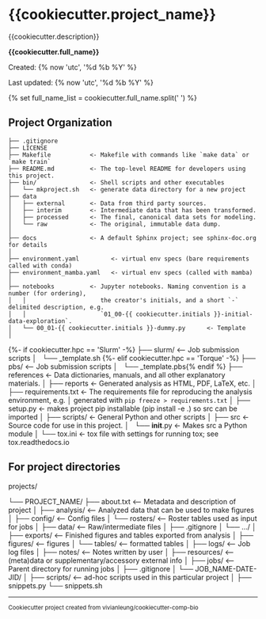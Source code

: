 {{cookiecutter.project_name}}
==============================

{{cookiecutter.description}}

__{{cookiecutter.full_name}}__

Created:      {% now 'utc', '%d %b %Y' %}

Last updated: {% now 'utc', '%d %b %Y' %}

{% set full_name_list = cookiecutter.full_name.split(' ') %}


Project Organization
------------

    ├── .gitignore
    ├── LICENSE
    ├── Makefile           <- Makefile with commands like `make data` or `make train`
    ├── README.md          <- The top-level README for developers using this project.
    ├── bin/               <- Shell scripts and other executables
    │   └── mkproject.sh   <- generate data directory for a new project
    ├── data
    │   ├── external       <- Data from third party sources.
    │   ├── interim        <- Intermediate data that has been transformed.
    │   ├── processed      <- The final, canonical data sets for modeling.
    │   └── raw            <- The original, immutable data dump.
    │
    ├── docs               <- A default Sphinx project; see sphinx-doc.org for details
    │
    ├── environment.yaml         <- virtual env specs (bare requirements called with conda)
    ├── environment_mamba.yaml   <- virtual env specs (called with mamba)
    │
    ├── notebooks          <- Jupyter notebooks. Naming convention is a number (for ordering),
    │   │                     the creator's initials, and a short `-` delimited description, e.g.
    │   │                     `01_00-{{ cookiecutter.initials }}-initial-data-exploration`.
    │   └── 00_01-{{ cookiecutter.initials }}-dummy.py      <- Template
    │
{%- if cookiecutter.hpc == 'Slurm' -%}
    ├── slurm/                  <-- Job submission scripts
    │   └── _template.sh
{%- elif cookiecutter.hpc == 'Torque' -%}
    ├── pbs/                    <-- Job submission scripts
    │   └── _template.pbs{% endif %}
    ├── references         <- Data dictionaries, manuals, and all other explanatory materials.
    │
    ├── reports            <- Generated analysis as HTML, PDF, LaTeX, etc.
    │
    ├── requirements.txt   <- The requirements file for reproducing the analysis environment, e.g.
    │                         generated with `pip freeze > requirements.txt`
    │
    ├── setup.py           <- makes project pip installable (pip install -e .) so src can be imported
    │
    ├── scripts/           <- General Python and other scripts
    │
    ├── src                <- Source code for use in this project.
    │   └── __init__.py    <- Makes src a Python module
    │
    └── tox.ini            <- tox file with settings for running tox; see tox.readthedocs.io


For project directories
-----------------------
projects/

  └── PROJECT_NAME/
      ├── about.txt     <-- Metadata and description of project
      │
      ├── analysis/     <-- Analyzed data that can be used to make figures
      │
      ├── config/       <-- Config files
      │   └── rosters/  <-- Roster tables used as input for jobs
      │
      ├── data/         <-- Raw/intermediate files
      │   ├── .gitignore
      │   └── .../
      │
      ├── exports/      <-- Finished figures and tables exported from analysis
      │   ├── figures/  <-- figures
      │   └── tables/   <-- formatted tables
      │
      ├── logs/         <-- Job log files
      │
      ├── notes/        <-- Notes written by user
      │
      ├── resources/    <-- (meta)data or supplementary/accessory external info 
      │
      ├── jobs/         <-- Parent directory for running jobs
      │   ├── .gitignore
      │   └── JOB_NAME-DATE-JID/
      │
      ├── scripts/      <-- ad-hoc scripts used in this particular project
      │
      ├── snippets.py
      └── snippets.sh

--------
<p><small>Cookiecutter project created from vivianleung/cookiecutter-comp-bio</small></p>

<!-- <p><small>Project based on the <a target="_blank" href="https://drivendata.github.io/cookiecutter-data-science/">cookiecutter data science project template</a>. #cookiecutterdatascience</small></p> -->
